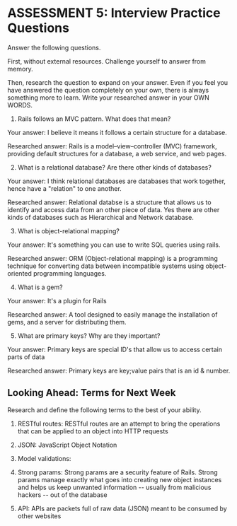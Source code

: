# ASSESSMENT 5: Interview Practice Questions
Answer the following questions.

First, without external resources. Challenge yourself to answer from memory.

Then, research the question to expand on your answer. Even if you feel you have answered the question completely on your own, there is always something more to learn. Write your researched answer in your OWN WORDS.

1. Rails follows an MVC pattern. What does that mean?

  Your answer: I believe it means it follows a certain structure for a database.

  Researched answer: Rails is a model–view–controller (MVC) framework, providing default structures for a database, a web service, and web pages.




2. What is a relational database? Are there other kinds of databases?

  Your answer: I think relational databases are databases that work together, hence have a "relation" to one another.

  Researched answer: Relational databse is a structure that allows us to identify and access data from an other piece of data. Yes there are other kinds of databases such as Hierarchical and Network database.



3. What is object-relational mapping?

  Your answer: It's something you can use to write SQL queries using rails.

  Researched answer: ORM (Object-relational mapping) is a programming technique for converting data between incompatible systems using object-oriented programming languages.



4. What is a gem?

  Your answer: It's a plugin for Rails

  Researched answer: A tool designed to easily manage the installation of gems, and a server for distributing them.



5. What are primary keys? Why are they important?

  Your answer: Primary keys are special ID's that allow us to access certain parts of data

  Researched answer: Primary keys are key;value pairs that is an id & number.



## Looking Ahead: Terms for Next Week
Research and define the following terms to the best of your ability.

1. RESTful routes: RESTful routes are an attempt to bring the operations that can be applied to an object into HTTP requests

2. JSON: JavaScript Object Notation

3. Model validations: 

4. Strong params: Strong params are a security feature of Rails. Strong params manage exactly what goes into creating new object instances and helps us keep unwanted information -- usually from malicious hackers -- out of the database

5. API: APIs are packets full of raw data (JSON) meant to be consumed by other websites
